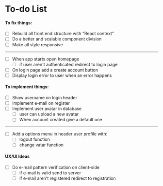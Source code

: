 # To-do List

#### To fix things:

- [ ] Rebuild all front end structure with "React context"
- [ ] Do a better and scalable component division
- [ ] Make all style responsive

---

- [ ] When app starts open homepage
  - [ ] if user aren't authenticated redirect to login page
- [ ] On login page add a create account button
- [ ] Display login error to user when an error happens

#### To implement things:

- [ ] Show username on login header
- [ ] Implement e-mail on register
- [ ] Implement user avatar in database
  - [ ] user can upload a new avatar
  - [ ] When account created give a default one

---

- [ ] Add a options menu in header user profile with:
  - [ ] logout function
  - [ ] change vatar function

#### UX/UI Ideas

- [ ] Do e-mail pattern verification on client-side
  - [ ] if e-mail is valid send to server
  - [ ] if e-mail aren't registered redirect to registration
